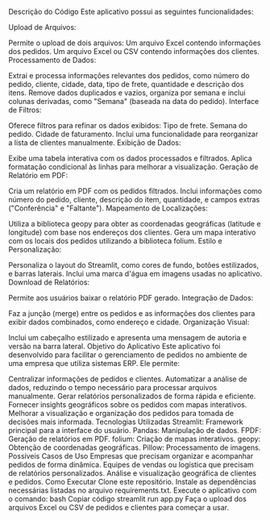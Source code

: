 Descrição do Código
Este aplicativo possui as seguintes funcionalidades:

Upload de Arquivos:

Permite o upload de dois arquivos:
Um arquivo Excel contendo informações dos pedidos.
Um arquivo Excel ou CSV contendo informações dos clientes.
Processamento de Dados:

Extrai e processa informações relevantes dos pedidos, como número do pedido, cliente, cidade, data, tipo de frete, quantidade e descrição dos itens.
Remove dados duplicados e vazios, organiza por semana e inclui colunas derivadas, como "Semana" (baseada na data do pedido).
Interface de Filtros:

Oferece filtros para refinar os dados exibidos:
Tipo de frete.
Semana do pedido.
Cidade de faturamento.
Inclui uma funcionalidade para reorganizar a lista de clientes manualmente.
Exibição de Dados:

Exibe uma tabela interativa com os dados processados e filtrados.
Aplica formatação condicional às linhas para melhorar a visualização.
Geração de Relatório em PDF:

Cria um relatório em PDF com os pedidos filtrados.
Inclui informações como número do pedido, cliente, descrição do item, quantidade, e campos extras ("Conferência" e "Faltante").
Mapeamento de Localizações:

Utiliza a biblioteca geopy para obter as coordenadas geográficas (latitude e longitude) com base nos endereços dos clientes.
Gera um mapa interativo com os locais dos pedidos utilizando a biblioteca folium.
Estilo e Personalização:

Personaliza o layout do Streamlit, como cores de fundo, botões estilizados, e barras laterais.
Inclui uma marca d'água em imagens usadas no aplicativo.
Download de Relatórios:

Permite aos usuários baixar o relatório PDF gerado.
Integração de Dados:

Faz a junção (merge) entre os pedidos e as informações dos clientes para exibir dados combinados, como endereço e cidade.
Organização Visual:

Inclui um cabeçalho estilizado e apresenta uma mensagem de autoria e versão na barra lateral.
Objetivo do Aplicativo
Este aplicativo foi desenvolvido para facilitar o gerenciamento de pedidos no ambiente de uma empresa que utiliza sistemas ERP. Ele permite:

Centralizar informações de pedidos e clientes.
Automatizar a análise de dados, reduzindo o tempo necessário para processar arquivos manualmente.
Gerar relatórios personalizados de forma rápida e eficiente.
Fornecer insights geográficos sobre os pedidos com mapas interativos.
Melhorar a visualização e organização dos pedidos para tomada de decisões mais informada.
Tecnologias Utilizadas
Streamlit: Framework principal para a interface do usuário.
Pandas: Manipulação de dados.
FPDF: Geração de relatórios em PDF.
folium: Criação de mapas interativos.
geopy: Obtenção de coordenadas geográficas.
Pillow: Processamento de imagens.
Possíveis Casos de Uso
Empresas que precisam organizar e acompanhar pedidos de forma dinâmica.
Equipes de vendas ou logística que precisam de relatórios personalizados.
Análise e visualização geográfica de clientes e pedidos.
Como Executar
Clone este repositório.
Instale as dependências necessárias listadas no arquivo requirements.txt.
Execute o aplicativo com o comando:
bash
Copiar código
streamlit run app.py
Faça o upload dos arquivos Excel ou CSV de pedidos e clientes para começar a usar.